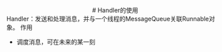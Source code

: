 <center>
# Handler的使用
</center>
Handler：发送和处理消息，并与一个线程的MessageQueue关联Runnable对象。   
作用

* 调度消息，可在未来的某一刻
